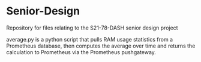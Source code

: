 # Senior-Design
Repository for files relating to the S21-78-DASH senior design project

average.py is a python script that pulls RAM usage statistics from a Prometheus database, then computes the average over time
and returns the calculation to Prometheus via the Prometheus pushgateway.
